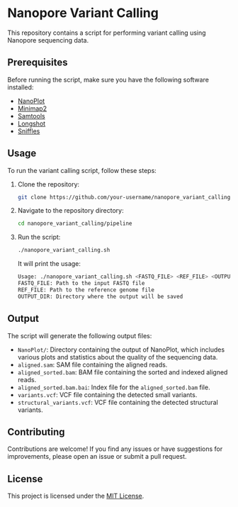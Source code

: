 # Nanopore Variant Calling

This repository contains a script for performing variant calling using Nanopore sequencing data.

## Prerequisites

Before running the script, make sure you have the following software installed:

* [NanoPlot](https://github.com/wdecoster/NanoPlot)
* [Minimap2](https://github.com/lh3/minimap2)
* [Samtools](https://github.com/samtools/samtools)
* [Longshot](https://github.com/pjedge/longshot)
* [Sniffles](https://github.com/fritzsedlazeck/Sniffles)

## Usage

To run the variant calling script, follow these steps:

1. Clone the repository:

    ```bash
    git clone https://github.com/your-username/nanopore_variant_calling.git
    ```

2. Navigate to the repository directory:

    ```bash
    cd nanopore_variant_calling/pipeline
    ```

3. Run the script:

    ```bash
    ./nanopore_variant_calling.sh 
    ```

    It will print the usage:

    ```bash
    Usage: ./nanopore_variant_calling.sh <FASTQ_FILE> <REF_FILE> <OUTPUT_DIR>
    FASTQ_FILE: Path to the input FASTQ file
    REF_FILE: Path to the reference genome file
    OUTPUT_DIR: Directory where the output will be saved
    ```

## Output

The script will generate the following output files:

* `NanoPlot/`: Directory containing the output of NanoPlot, which includes various plots and statistics about the quality of the sequencing data.
* `aligned.sam`: SAM file containing the aligned reads.
* `aligned_sorted.bam`: BAM file containing the sorted and indexed aligned reads.
* `aligned_sorted.bam.bai`: Index file for the `aligned_sorted.bam` file.
* `variants.vcf`: VCF file containing the detected small variants.
* `structural_variants.vcf`: VCF file containing the detected structural variants.

## Contributing

Contributions are welcome! If you find any issues or have suggestions for improvements, please open an issue or submit a pull request.

## License

This project is licensed under the [MIT License](LICENSE).